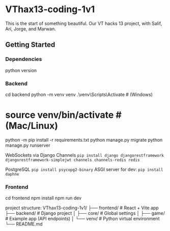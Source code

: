 # VThax13-coding-1v1
This is the start of something beautiful. Our VT hacks 13 project, with Salif, Ari, Jorge, and Marwan. 

## Getting Started

### Dependencies

python version 

### Backend
cd backend
python -m venv venv
.\venv\Scripts\Activate    # (Windows)
# source venv/bin/activate  # (Mac/Linux)
python -m pip install -r requirements.txt
python manage.py migrate
python manage.py runserver

WebSockets via Django Channels
`pip install django djangorestframework djangorestframework-simplejwt channels channels-redis redis`

PostgreSQL
`pip install psycopg2-binary`
ASGI server for dev:
`pip install daphne`



### Frontend
cd frontend
npm install
npm run dev

project structure:
VThax13-coding-1v1/
├── frontend/          # React + Vite app
├── backend/           # Django project
│   ├── core/          # Global settings
│   ├── game/          # Example app (API endpoints)
│   └── venv/          # Python virtual environment
└── README.md